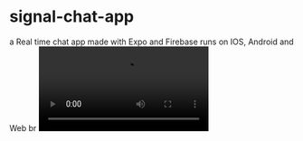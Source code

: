 # signal-chat-app
a Real time chat app made with Expo and Firebase runs on IOS, Android and Web
br
![App Preview](https://i.imgur.com/92cNBsI.mp4)
